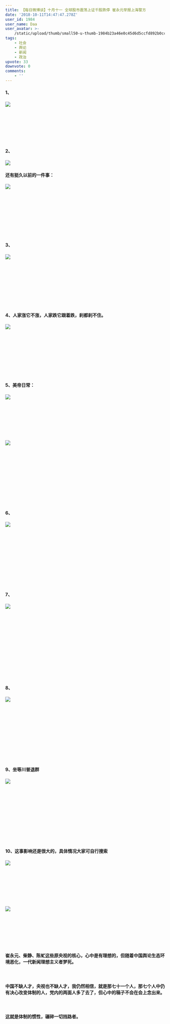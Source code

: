 ```yaml
---
title: 【每日微博谈】十月十一 全球股市震荡上证千股跌停 崔永元举报上海警方
date: '2018-10-11T14:47:47.278Z'
user_id: 1984
user_name: Daa
user_avatar: >-
    /static/upload/thumb/small50-u-thumb-1984b23a46e0c45d6d5ccfd892b0ccd72dd3c46e37f5.png
tags:
    - 社会
    - 舆论
    - 新闻
    - 政治
upvote: 33
downvote: 0
comments:
    - ''
---
```


#### **1、**

#### ![](https://pincimg.com/posts/143398/4bf87474b6f5afe01160f45c872feb24.jpg)

#### &nbsp;

#### &nbsp;

#### &nbsp;

#### **2、**

#### ![](https://pincimg.com/posts/143398/cf74106aebf77666ee7f2e8613c5d307.jpg)

  

  

#### **还有挺久以前的一件事：**

#### ![](https://pincimg.com/posts/143398/6da74dfdc0962eb40f5f75bf1177f65a.jpg)

#### &nbsp;

#### &nbsp;

#### &nbsp;

#### &nbsp;

#### **3、**

#### ![](https://pincimg.com/posts/143398/973ebbe814dbb6a7dea63e4c1a0734d7.jpg)

#### &nbsp;

#### &nbsp;

#### &nbsp;

#### &nbsp;

#### **4、人家涨它不涨，人家跌它跟着跌，刹都刹不住。**

#### ![](https://pincimg.com/posts/143398/6fff5cd296a44e81e6b9163be0c0e643.jpg)

#### &nbsp;

#### &nbsp;

#### &nbsp;

#### &nbsp;

#### **5、美帝日常：**

#### ![](https://pincimg.com/posts/143398/769a7d7b90a4700a9d06597abdba6fab.jpg)

#### &nbsp;

#### &nbsp;

#### &nbsp;

#### ![](https://pincimg.com/posts/143398/a6fe008ab7bdcf9b6d00edef13fae115.jpg)

#### &nbsp;

#### &nbsp;

#### &nbsp;

#### &nbsp;

#### &nbsp;

#### **6、**

#### ![](https://pincimg.com/posts/143398/edba51bbeb39b0df1197c1616206d179.jpg)

#### &nbsp;

#### &nbsp;

#### &nbsp;

#### &nbsp;

#### &nbsp;

#### **7、**

#### ![](https://pincimg.com/posts/143398/1111d828c33b0ec0e3e1d3fabbd3cf8c.jpg)

#### &nbsp;

#### &nbsp;

#### &nbsp;

#### &nbsp;

#### &nbsp;

#### &nbsp;

#### **8、**

#### ![](https://pincimg.com/posts/143398/1cea3a6076fbce8b3f59d9e8aa1a89aa.jpg)

#### &nbsp;

#### &nbsp;

#### &nbsp;

#### &nbsp;

#### &nbsp;

#### **9、坐等川普退群**

#### ![](https://pincimg.com/posts/143398/2868bf20e15737e2aca338ef536ff52d.jpg)

#### &nbsp;

#### &nbsp;

#### &nbsp;

#### &nbsp;

#### &nbsp;

#### **10、这事影响还是很大的，具体情况大家可自行搜索**

#### ![](https://pincimg.com/posts/143398/8460de74b41171adcce3032c91e8145f.jpg)

#### &nbsp;

#### &nbsp;

#### &nbsp;

#### ![](https://pincimg.com/posts/143398/61b294d78e0da6178a321d9b6fd0cf6e.jpg)

#### &nbsp;

#### &nbsp;

#### &nbsp;

#### **崔永元、柴静、陈虻这些原央视的核心，心中是有理想的，但随着中国舆论生态环境恶化，一代新闻理想主义者梦死。**

#### &nbsp;

#### **中国不缺人才，央视也不缺人才，我仍然相信，就是那七十一个人，那七个人中仍有决心改变体制的人，党内的两面人多了去了，但心中的稿子不会在会上念出来。**

#### &nbsp;

#### **这就是体制的惯性，碾碎一切挡路者。**

#### &nbsp;

#### &nbsp;

#### &nbsp;

#### &nbsp;

#### &nbsp;
